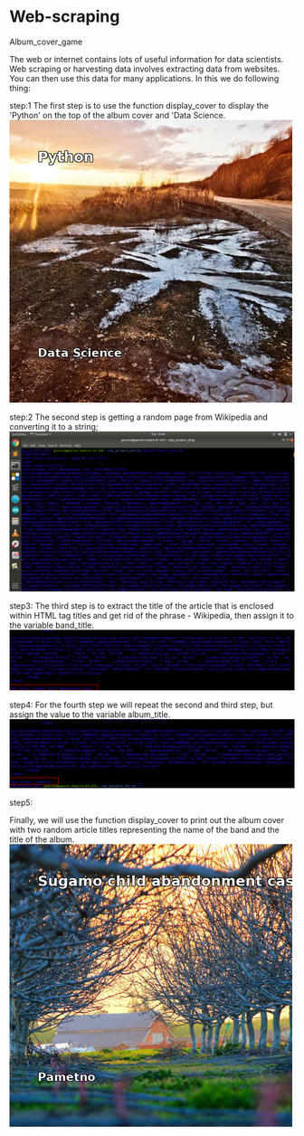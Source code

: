 # Web-scraping
Album_cover_game

The web or internet contains lots of useful information for data scientists.
Web scraping or harvesting data involves extracting data from websites. You can then use this data for many applications. 
In this we do following thing:

step:1 
The first step is to use the function display_cover to display the 'Python' on the top of the album cover and 'Data Science.
 ![alt text](https://raw.githubusercontent.com/gauravgupta97/Web-scraping/master/gaurav.png)
 
step:2
The second step is getting a random page from Wikipedia and converting it to a string;
 ![alt text](https://raw.githubusercontent.com/gauravgupta97/Web-scraping/master/Screenshot%20from%202019-01-29%2010-46-21.png)

step3:
The third step is to extract the title of the article that is enclosed within HTML tag titles and get rid of the phrase - Wikipedia, then assign it to the variable band_title.
![alt text](https://raw.githubusercontent.com/gauravgupta97/Web-scraping/master/Screenshot%20from%202019-01-29%2010-47-39.png)

step4:
For the fourth step we will repeat the second and third step, but assign the value to the variable album_title.
![alt text](https://raw.githubusercontent.com/gauravgupta97/Web-scraping/master/Screenshot%20from%202019-01-29%2010-47-57.png)

step5:

Finally, we will use the function display_cover to print out the album cover with two random article
titles representing the name of the band and the title of the album.
![alt text](https://raw.githubusercontent.com/gauravgupta97/Web-scraping/master/gaurav2.png)
